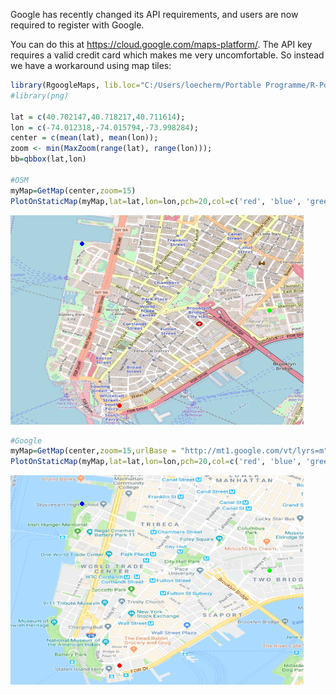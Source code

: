 Google has recently changed its API requirements, and users are now required to register with Google.

You can do this at <https://cloud.google.com/maps-platform/>. The API key requires a valid credit card which makes me very uncomfortable. So instead we have a workaround using map tiles:

``` r
library(RgoogleMaps, lib.loc="C:/Users/loecherm/Portable Programme/R-Portable/App/R-Portable/library")
#library(png)

lat = c(40.702147,40.718217,40.711614);
lon = c(-74.012318,-74.015794,-73.998284);
center = c(mean(lat), mean(lon));
zoom <- min(MaxZoom(range(lat), range(lon)));
bb=qbbox(lat,lon)

#OSM
myMap=GetMap(center,zoom=15)
PlotOnStaticMap(myMap,lat=lat,lon=lon,pch=20,col=c('red', 'blue', 'green'),cex=2)
```

![](tools/README-unnamed-chunk-2-1.png)

``` r
#Google
myMap=GetMap(center,zoom=15,urlBase = "http://mt1.google.com/vt/lyrs=m", tileDir= "~/mapTiles/Google/")
PlotOnStaticMap(myMap,lat=lat,lon=lon,pch=20,col=c('red', 'blue', 'green'),cex=2)
```

![](tools/README-unnamed-chunk-2-2.png)
